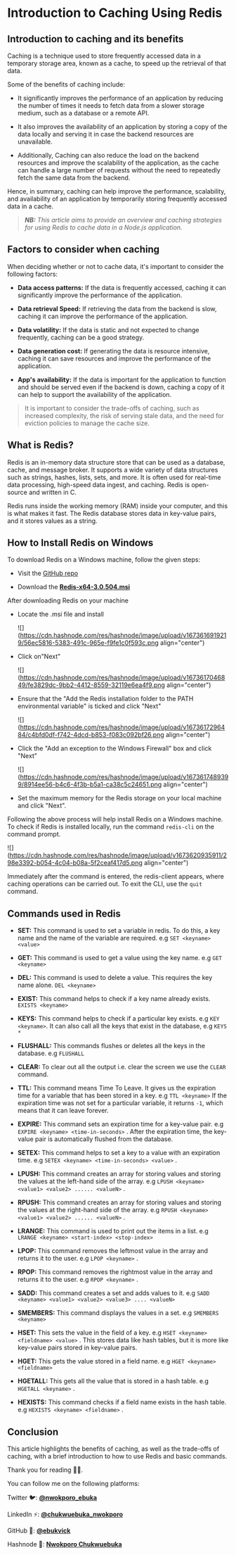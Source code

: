 # Introduction to Caching Using Redis

## Introduction to caching and its benefits

Caching is a technique used to store frequently accessed data in a temporary storage area, known as a cache, to speed up the retrieval of that data.

Some of the benefits of caching include:

* It significantly improves the performance of an application by reducing the number of times it needs to fetch data from a slower storage medium, such as a database or a remote API.
    
* It also improves the availability of an application by storing a copy of the data locally and serving it in case the backend resources are unavailable.
    
* Additionally, Caching can also reduce the load on the backend resources and improve the scalability of the application, as the cache can handle a large number of requests without the need to repeatedly fetch the same data from the backend.
    

Hence, in summary, caching can help improve the performance, scalability, and availability of an application by temporarily storing frequently accessed data in a cache.

> ***NB:*** *This article aims to provide an overview and caching strategies for using Redis to cache data in a Node.js application.*

## Factors to consider when caching

When deciding whether or not to cache data, it's important to consider the following factors:

* **Data access patterns:** If the data is frequently accessed, caching it can significantly improve the performance of the application.
    
* **Data retrieval Speed:** If retrieving the data from the backend is slow, caching it can improve the performance of the application.
    
* **Data volatility:** If the data is static and not expected to change frequently, caching can be a good strategy.
    
* **Data generation cost:** If generating the data is resource intensive, caching it can save resources and improve the performance of the application.
    
* **App's availability:** If the data is important for the application to function and should be served even if the backend is down, caching a copy of it can help to support the availability of the application.
    

> It is important to consider the trade-offs of caching, such as increased complexity, the risk of serving stale data, and the need for eviction policies to manage the cache size.

## What is Redis?

Redis is an in-memory data structure store that can be used as a database, cache, and message broker. It supports a wide variety of data structures such as strings, hashes, lists, sets, and more. It is often used for real-time data processing, high-speed data ingest, and caching. Redis is open-source and written in C.

Redis runs inside the working memory (RAM) inside your computer, and this is what makes it fast. The Redis database stores data in key-value pairs, and it stores values as a string.

## How to Install Redis on Windows

To download Redis on a Windows machine, follow the given steps:

* Visit the [GitHub repo](https://github.com/microsoftarchive/redis/releases)
    
* Download the [**Redis-x64-3.0.504.msi**](https://github.com/microsoftarchive/redis/releases/download/win-3.0.504/Redis-x64-3.0.504.msi)
    

After downloading Redis on your machine

* Locate the .msi file and install
    
    ![](https://cdn.hashnode.com/res/hashnode/image/upload/v1673616919219/56ec5816-5383-491c-965e-f9fe1c0f593c.png align="center")
    
* Click on"Next"
    
    ![](https://cdn.hashnode.com/res/hashnode/image/upload/v1673617046849/fe3829dc-9bb2-4412-8559-32119e6ea4f9.png align="center")
    
* Ensure that the "Add the Redis installation folder to the PATH environmental variable" is ticked and click "Next"
    
    ![](https://cdn.hashnode.com/res/hashnode/image/upload/v1673617296484/c4bfd0df-f742-4dcd-b853-f083c092bf26.png align="center")
    
* Click the "Add an exception to the Windows Firewall" box and click "Next"
    
    ![](https://cdn.hashnode.com/res/hashnode/image/upload/v1673617489399/8914ee56-b4c6-4f3b-b5a1-ca38c5c24651.png align="center")
    
* Set the maximum memory for the Redis storage on your local machine and click "Next".
    

Following the above process will help install Redis on a Windows machine. To check if Redis is installed locally, run the command `redis-cli` on the command prompt.

![](https://cdn.hashnode.com/res/hashnode/image/upload/v1673620935911/298e3392-b054-4c04-b08a-5f2ceaf417d5.png align="center")

Immediately after the command is entered, the redis-client appears, where caching operations can be carried out. To exit the CLI, use the `quit` command.

## Commands used in Redis

* **SET:** This command is used to set a variable in redis. To do this, a key name and the name of the variable are required. e.g `SET <keyname> <value>`
    
* **GET:** This command is used to get a value using the key name. e.g `GET <keyname>`
    
* **DEL:** This command is used to delete a value. This requires the key name alone. `DEL <keyname>`
    
* **EXIST:** This command helps to check if a key name already exists. `EXISTS <keyname>`
    
* **KEYS:** This command helps to check if a particular key exists. e.g `KEY <keyname>`. It can also call all the keys that exist in the database, e.g `KEYS *`
    
* **FLUSHALL:** This commands flushes or deletes all the keys in the database. e.g `FLUSHALL`
    
* **CLEAR:** To clear out all the output i.e. clear the screen we use the `CLEAR` command.
    
* **TTL:** This command means Time To Leave. It gives us the expiration time for a variable that has been stored in a key. e.g `TTL <keyname>` If the expiration time was not set for a particular variable, it returns `-1`, which means that it can leave forever.
    
* **EXPIRE:** This command sets an expiration time for a key-value pair. e.g `EXPIRE <keyname> <time-in-seconds>` . After the expiration time, the key-value pair is automatically flushed from the database.
    
* **SETEX:** This command helps to set a key to a value with an expiration time. e.g `SETEX <keyname> <time-in-seconds> <value>` .
    
* **LPUSH:** This command creates an array for storing values and storing the values at the left-hand side of the array. e.g `LPUSH <keyname> <value1> <value2> ...... <valueN>` .
    
* **RPUSH:** This command creates an array for storing values and storing the values at the right-hand side of the array. e.g `RPUSH <keyname> <value1> <value2> ...... <valueN>` .
    
* **LRANGE:** This command is used to print out the items in a list. e.g `LRANGE <keyname> <start-index> <stop-index>`
    
* **LPOP:** This command removes the leftmost value in the array and returns it to the user. e.g `LPOP <keyname>` .
    
* **RPOP:** This command removes the rightmost value in the array and returns it to the user. e.g `RPOP <keyname>` .
    
* **SADD:** This command creates a set and adds values to it. e.g `SADD <keyname> <value1> <value2> <value3> .... <valueN>`
    
* **SMEMBERS:** This command displays the values in a set. e.g `SMEMBERS <keyname>`
    
* **HSET:** This sets the value in the field of a key. e.g `HSET <keyname> <fieldname> <value>` . This stores data like hash tables, but it is more like key-value pairs stored in key-value pairs.
    
* **HGET:** This gets the value stored in a field name. e.g `HGET <keyname> <fieldname>`
    
* **HGETALL:** This gets all the value that is stored in a hash table. e.g `HGETALL <keyname>` .
    
* **HEXISTS:** This command checks if a field name exists in the hash table. e.g `HEXISTS <keyname> <fieldname>` .
    

## Conclusion

This article highlights the benefits of caching, as well as the trade-offs of caching, with a brief introduction to how to use Redis and basic commands.

Thank you for reading 🙏🙏.

You can follow me on the following platforms:

Twitter 🐦: [**@nwokporo\_ebuka**](https://twitter.com/@nwokporo_ebuka)

LinkedIn ⚡: [**@chukwuebuka\_nwokporo**](https://www.linkedin.com/in/chukwuebuka-nwokporo-018a98175/)

GitHub 🚀: [**@ebukvick**](https://github.com/Chukwuebuka2)

Hashnode 📗: [**Nwokporo Chukwuebuka**](https://codedaddy.hashnode.dev/@codeDaddy)